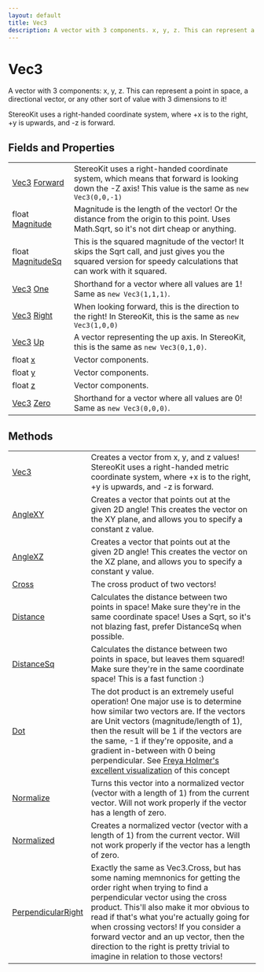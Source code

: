 ```yaml
---
layout: default
title: Vec3
description: A vector with 3 components. x, y, z. This can represent a point in space, a directional vector, or any other sort of value with 3 dimensions to it!  StereoKit uses a right-handed coordinate system, where +x is to the right, +y is upwards, and -z is forward.
---
```

# Vec3

A vector with 3 components: x, y, z. This can represent a point in space,
a directional vector, or any other sort of value with 3 dimensions to it!

StereoKit uses a right-handed coordinate system, where +x is to the right, +y is
upwards, and -z is forward.


## Fields and Properties

|  |  |
|--|--|
|[Vec3]({{site.url}}/Pages/Reference/Vec3.html) [Forward]({{site.url}}/Pages/Reference/Vec3/Forward.html)|StereoKit uses a right-handed coordinate system, which means that forward is looking down the -Z axis! This value is the same as `new Vec3(0,0,-1)`|
|float [Magnitude]({{site.url}}/Pages/Reference/Vec3/Magnitude.html)|Magnitude is the length of the vector! Or the distance from the origin to this point. Uses Math.Sqrt, so it's not dirt cheap or anything.|
|float [MagnitudeSq]({{site.url}}/Pages/Reference/Vec3/MagnitudeSq.html)|This is the squared magnitude of the vector! It skips the Sqrt call, and just gives you the squared version for speedy calculations that can work with it squared.|
|[Vec3]({{site.url}}/Pages/Reference/Vec3.html) [One]({{site.url}}/Pages/Reference/Vec3/One.html)|Shorthand for a vector where all values are 1! Same as `new Vec3(1,1,1)`.|
|[Vec3]({{site.url}}/Pages/Reference/Vec3.html) [Right]({{site.url}}/Pages/Reference/Vec3/Right.html)|When looking forward, this is the direction to the right! In StereoKit, this is the same as `new Vec3(1,0,0)`|
|[Vec3]({{site.url}}/Pages/Reference/Vec3.html) [Up]({{site.url}}/Pages/Reference/Vec3/Up.html)|A vector representing the up axis. In StereoKit, this is the same as `new Vec3(0,1,0)`.|
|float [x]({{site.url}}/Pages/Reference/Vec3/x.html)|Vector components.|
|float [y]({{site.url}}/Pages/Reference/Vec3/y.html)|Vector components.|
|float [z]({{site.url}}/Pages/Reference/Vec3/z.html)|Vector components.|
|[Vec3]({{site.url}}/Pages/Reference/Vec3.html) [Zero]({{site.url}}/Pages/Reference/Vec3/Zero.html)|Shorthand for a vector where all values are 0! Same as `new Vec3(0,0,0)`.|



## Methods

|  |  |
|--|--|
|[Vec3]({{site.url}}/Pages/Reference/Vec3/Vec3.html)|Creates a vector from x, y, and z values! StereoKit uses a right-handed metric coordinate system, where +x is to the right, +y is upwards, and -z is forward.|
|[AngleXY]({{site.url}}/Pages/Reference/Vec3/AngleXY.html)|Creates a vector that points out at the given 2D angle! This creates the vector on the XY plane, and allows you to specify a constant z value.|
|[AngleXZ]({{site.url}}/Pages/Reference/Vec3/AngleXZ.html)|Creates a vector that points out at the given 2D angle! This creates the vector on the XZ plane, and allows you to specify a constant y value.|
|[Cross]({{site.url}}/Pages/Reference/Vec3/Cross.html)|The cross product of two vectors!|
|[Distance]({{site.url}}/Pages/Reference/Vec3/Distance.html)|Calculates the distance between two points in space! Make sure they're in the same coordinate space! Uses a Sqrt, so it's not blazing fast, prefer DistanceSq when possible.|
|[DistanceSq]({{site.url}}/Pages/Reference/Vec3/DistanceSq.html)|Calculates the distance between two points in space, but leaves them squared! Make sure they're in the same coordinate space! This is a fast function :)|
|[Dot]({{site.url}}/Pages/Reference/Vec3/Dot.html)|The dot product is an extremely useful operation! One major use is to determine how similar two vectors are. If the vectors are Unit vectors (magnitude/length of 1), then the result will be 1 if the vectors are the same, -1 if they're opposite, and a gradient in-between with 0 being perpendicular. See [Freya Holmer's excellent visualization](https://twitter.com/FreyaHolmer/status/1200807790580768768) of this concept|
|[Normalize]({{site.url}}/Pages/Reference/Vec3/Normalize.html)|Turns this vector into a normalized vector (vector with a length of 1) from the current vector. Will not work properly if the vector has a length of zero.|
|[Normalized]({{site.url}}/Pages/Reference/Vec3/Normalized.html)|Creates a normalized vector (vector with a length of 1) from the current vector. Will not work properly if the vector has a length of zero.|
|[PerpendicularRight]({{site.url}}/Pages/Reference/Vec3/PerpendicularRight.html)|Exactly the same as Vec3.Cross, but has some naming memnonics for getting the order right when trying to find a perpendicular vector using the cross product. This'll also make it mor obvious to read if that's what you're actually going for when crossing vectors!  If you consider a forward vector and an up vector, then the direction to the right is pretty trivial to imagine in relation to those vectors!|


